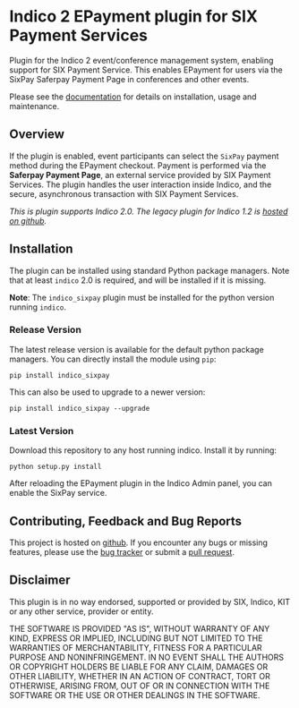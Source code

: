 # Indico 2 EPayment plugin for SIX Payment Services

Plugin for the Indico 2 event/conference management system, enabling support for SIX Payment Service.
This enables EPayment for users via the SixPay Saferpay Payment Page in conferences and other events.

Please see the [documentation](http://indico-sixpay.readthedocs.io/en/latest/) for details on installation, usage and maintenance.

## Overview

If the plugin is enabled, event participants can select the ``SixPay`` payment method during the EPayment checkout.
Payment is performed via the **Saferpay Payment Page**, an external service provided by SIX Payment Services.
The plugin handles the user interaction inside Indico, and the secure, asynchronous transaction with SIX Payment Services.

*This is plugin supports Indico 2.0.*
*The legacy plugin for Indico 1.2 is [hosted on github](https://github.com/maxfischer2781/indico_sixpay/tree/indico-1.2).*

## Installation

The plugin can be installed using standard Python package managers.
Note that at least `indico` 2.0 is required, and will be installed if it is missing.

**Note**: The `indico_sixpay` plugin must be installed for the python version running `indico`.

### Release Version

The latest release version is available for the default python package managers.
You can directly install the module using `pip`:

    pip install indico_sixpay

This can also be used to upgrade to a newer version:

    pip install indico_sixpay --upgrade

### Latest Version

Download this repository to any host running indico.
Install it by running:

    python setup.py install

After reloading the EPayment plugin in the Indico Admin panel, you can enable the SixPay service.

## Contributing, Feedback and Bug Reports

This project is hosted on [github](https://github.com/maxfischer2781/indico_sixpay).
If you encounter any bugs or missing features, please use the [bug tracker](https://github.com/maxfischer2781/indico_sixpay/issues) or submit a [pull request](https://github.com/maxfischer2781/indico_sixpay/pulls).

## Disclaimer

This plugin is in no way endorsed, supported or provided by SIX, Indico, KIT or any other service, provider or entity.

THE SOFTWARE IS PROVIDED "AS IS", WITHOUT WARRANTY OF ANY KIND, EXPRESS OR IMPLIED, INCLUDING BUT NOT LIMITED TO THE WARRANTIES OF MERCHANTABILITY, FITNESS FOR A PARTICULAR PURPOSE AND NONINFRINGEMENT.
IN NO EVENT SHALL THE AUTHORS OR COPYRIGHT HOLDERS BE LIABLE FOR ANY CLAIM, DAMAGES OR OTHER LIABILITY, WHETHER IN AN ACTION OF CONTRACT, TORT OR OTHERWISE, ARISING FROM, OUT OF OR IN CONNECTION WITH THE SOFTWARE OR THE USE OR OTHER DEALINGS IN THE SOFTWARE.
